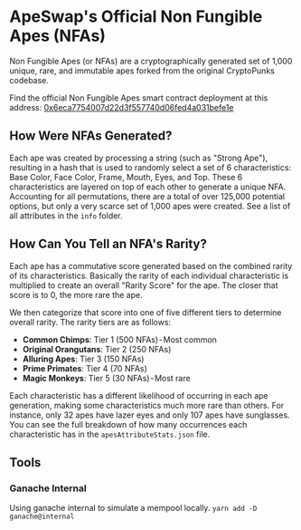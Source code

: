 # ApeSwap's Official Non Fungible Apes (NFAs)

Non Fungible Apes (or NFAs) are a cryptographically generated set of 1,000 unique, rare, and immutable apes forked from the original CryptoPunks codebase.

Find the official Non Fungible Apes smart contract deployment at this address: [0x6eca7754007d22d3f557740d06fed4a031befe1e](https://bscscan.com/token/0x6eca7754007d22d3f557740d06fed4a031befe1e)


## How Were NFAs Generated?

Each ape was created by processing a string (such as "Strong Ape"), resulting in a hash that is used to randomly select a set of 6 characteristics: Base Color, Face Color, Frame, Mouth, Eyes, and Top. These 6 characteristics are layered on top of each other to generate a unique NFA. Accounting for all permutations, there are a total of over 125,000 potential options, but only a very scarce set of 1,000 apes were created. See a list of all attributes in the `info` folder.


## How Can You Tell an NFA's Rarity?

Each ape has a commutative score generated based on the combined rarity of its characteristics. Basically the rarity of each individual characteristic is multiplied to create an overall "Rarity Score" for the ape. The closer that score is to 0, the more rare the ape. 

We then categorize that score into one of five different tiers to determine overall rarity. The rarity tiers are as follows:

- **Common Chimps**: Tier 1 (500 NFAs) - Most common
- **Original Orangutans**: Tier 2 (250 NFAs)
- **Alluring Apes**: Tier 3 (150 NFAs)
- **Prime Primates**: Tier 4 (70 NFAs)
- **Magic Monkeys**: Tier 5 (30 NFAs) - Most rare

Each characteristic has a different likelihood of occurring in each ape generation, making some characteristics much more rare than others. For instance, only 32 apes have lazer eyes and only 107 apes have sunglasses. You can see the full breakdown of how many occurrences each characteristic has in the `apesAttributeStats.json` file.


## Tools

### Ganache Internal
Using ganache internal to simulate a mempool locally.
`yarn add -D ganache@internal`